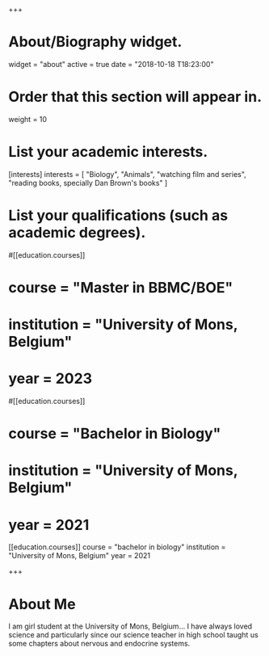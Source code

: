 +++
# About/Biography widget.
widget = "about"
active = true
date = "2018-10-18 T18:23:00"

# Order that this section will appear in.
weight = 10

# List your academic interests.
[interests]
  interests = [
    "Biology",
    "Animals",
    "watching film and series",
    "reading books, specially Dan Brown's books"
  ]

# List your qualifications (such as academic degrees).
#[[education.courses]]
#  course = "Master in BBMC/BOE"
#  institution = "University of Mons, Belgium"
#  year = 2023

#[[education.courses]]
#  course = "Bachelor in Biology"
#  institution = "University of Mons, Belgium"
#  year = 2021

[[education.courses]]
  course = "bachelor in biology"
  institution = "University of Mons, Belgium"
  year = 2021

+++

# About Me

I am girl student at the University of Mons, Belgium... I have always loved science and particularly since our science teacher in high school taught us some chapters about nervous and endocrine systems. 
